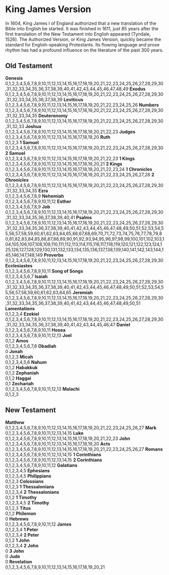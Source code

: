 # King James Version

In 1604, King James I of England authorized that a new translation of the Bible into English be started. It was finished in 1611, just 85 years after the first translation of the New Testament into English appeared (Tyndale, 1526). The Authorized Version, or King James Version, quickly became the standard for English-speaking Protestants. Its flowing language and prose rhythm has had a profound influence on the literature of the past 300 years.



## Old Testament

<tr>
<td>
<b>Genesis</b><br/>
0,1,2,3,4,5,6,7,8,9,10,11,12,13,14,15,16,17,18,19,20,21,22,23,24,25,26,27,28,29,30,31,32,33,34,35,36,37,38,39,40,41,42,43,44,45,46,47,48,49
</td>
<td>
<b>Exodus</b><br/>
0,1,2,3,4,5,6,7,8,9,10,11,12,13,14,15,16,17,18,19,20,21,22,23,24,25,26,27,28,29,30,31,32,33,34,35,36,37,38,39
</td>
<td>
<b>Leviticus</b><br/>
0,1,2,3,4,5,6,7,8,9,10,11,12,13,14,15,16,17,18,19,20,21,22,23,24,25,26
</td>
<td>
<b>Numbers</b><br/>
0,1,2,3,4,5,6,7,8,9,10,11,12,13,14,15,16,17,18,19,20,21,22,23,24,25,26,27,28,29,30,31,32,33,34,35
</td></tr>
<tr>
<td>
<b>Deuteronomy</b><br/>
0,1,2,3,4,5,6,7,8,9,10,11,12,13,14,15,16,17,18,19,20,21,22,23,24,25,26,27,28,29,30,31,32,33
</td>
<td>
<b>Joshua</b><br/>
0,1,2,3,4,5,6,7,8,9,10,11,12,13,14,15,16,17,18,19,20,21,22,23
</td>
<td>
<b>Judges</b><br/>
0,1,2,3,4,5,6,7,8,9,10,11,12,13,14,15,16,17,18,19,20
</td>
<td>
<b>Ruth</b><br/>
0,1,2,3
</td></tr>
<tr>
<td>
<b>1 Samuel</b><br/>
0,1,2,3,4,5,6,7,8,9,10,11,12,13,14,15,16,17,18,19,20,21,22,23,24,25,26,27,28,29,30
</td>
<td>
<b>2 Samuel</b><br/>
0,1,2,3,4,5,6,7,8,9,10,11,12,13,14,15,16,17,18,19,20,21,22,23
</td>
<td>
<b>1 Kings</b><br/>
0,1,2,3,4,5,6,7,8,9,10,11,12,13,14,15,16,17,18,19,20,21
</td>
<td>
<b>2 Kings</b><br/>
0,1,2,3,4,5,6,7,8,9,10,11,12,13,14,15,16,17,18,19,20,21,22,23,24
</td></tr>
<tr>
<td>
<b>1 Chronicles</b><br/>
0,1,2,3,4,5,6,7,8,9,10,11,12,13,14,15,16,17,18,19,20,21,22,23,24,25,26,27,28
</td>
<td>
<b>2 Chronicles</b><br/>
0,1,2,3,4,5,6,7,8,9,10,11,12,13,14,15,16,17,18,19,20,21,22,23,24,25,26,27,28,29,30,31,32,33,34,35
</td>
<td>
<b>Ezra</b><br/>
0,1,2,3,4,5,6,7,8,9
</td>
<td>
<b>Nehemiah</b><br/>
0,1,2,3,4,5,6,7,8,9,10,11,12
</td></tr>
<tr>
</tr>
<tr>
</tr>
<tr>
<td>
<b>Esther</b><br/>
0,1,2,3,4,5,6,7,8,9
</td>
<td>
<b>Job</b><br/>
0,1,2,3,4,5,6,7,8,9,10,11,12,13,14,15,16,17,18,19,20,21,22,23,24,25,26,27,28,29,30,31,32,33,34,35,36,37,38,39,40,41
</td>
<td>
<b>Psalms</b><br/>
0,1,2,3,4,5,6,7,8,9,10,11,12,13,14,15,16,17,18,19,20,21,22,23,24,25,26,27,28,29,30,31,32,33,34,35,36,37,38,39,40,41,42,43,44,45,46,47,48,49,50,51,52,53,54,55,56,57,58,59,60,61,62,63,64,65,66,67,68,69,70,71,72,73,74,75,76,77,78,79,80,81,82,83,84,85,86,87,88,89,90,91,92,93,94,95,96,97,98,99,100,101,102,103,104,105,106,107,108,109,110,111,112,113,114,115,116,117,118,119,120,121,122,123,124,125,126,127,128,129,130,131,132,133,134,135,136,137,138,139,140,141,142,143,144,145,146,147,148,149
</td>
<td>
<b>Proverbs</b><br/>
0,1,2,3,4,5,6,7,8,9,10,11,12,13,14,15,16,17,18,19,20,21,22,23,24,25,26,27,28,29,30
</td></tr>
<tr>
<td>
<b>Ecclesiastes</b><br/>
0,1,2,3,4,5,6,7,8,9,10,11
</td>
<td>
<b>Song of Songs</b><br/>
0,1,2,3,4,5,6,7
</td>
<td>
<b>Isaiah</b><br/>
0,1,2,3,4,5,6,7,8,9,10,11,12,13,14,15,16,17,18,19,20,21,22,23,24,25,26,27,28,29,30,31,32,33,34,35,36,37,38,39,40,41,42,43,44,45,46,47,48,49,50,51,52,53,54,55,56,57,58,59,60,61,62,63,64,65
</td>
<td>
<b>Jeremiah</b><br/>
0,1,2,3,4,5,6,7,8,9,10,11,12,13,14,15,16,17,18,19,20,21,22,23,24,25,26,27,28,29,30,31,32,33,34,35,36,37,38,39,40,41,42,43,44,45,46,47,48,49,50,51
</td></tr>
<tr>
<td>
<b>Lamentations</b><br/>
0,1,2,3,4
</td>
<td>
<b>Ezekiel</b><br/>
0,1,2,3,4,5,6,7,8,9,10,11,12,13,14,15,16,17,18,19,20,21,22,23,24,25,26,27,28,29,30,31,32,33,34,35,36,37,38,39,40,41,42,43,44,45,46,47
</td>
<td>
<b>Daniel</b><br/>
0,1,2,3,4,5,6,7,8,9,10,11
</td>
<td>
<b>Hosea</b><br/>
0,1,2,3,4,5,6,7,8,9,10,11,12,13
</td></tr>
<tr>
<td>
<b>Joel</b><br/>
0,1,2
</td>
<td>
<b>Amos</b><br/>
0,1,2,3,4,5,6,7,8
</td>
<td>
<b>Obadiah</b><br/>
0
</td>
<td>
<b>Jonah</b><br/>
0,1,2,3
</td></tr>
<tr>
<td>
<b>Micah</b><br/>
0,1,2,3,4,5,6
</td>
<td>
<b>Nahum</b><br/>
0,1,2
</td>
<td>
<b>Habakkuk</b><br/>
0,1,2
</td>
<td>
<b>Zephaniah</b><br/>
0,1,2
</td></tr>
<tr>
<td>
<b>Haggai</b><br/>
0,1
</td>
<td>
<b>Zechariah</b><br/>
0,1,2,3,4,5,6,7,8,9,10,11,12,13
</td>
<td>
<b>Malachi</b><br/>
0,1,2,3
</td></tr>

## New Testament

<tr>
<td>
<b>Matthew</b><br/>
0,1,2,3,4,5,6,7,8,9,10,11,12,13,14,15,16,17,18,19,20,21,22,23,24,25,26,27
</td>
<td>
<b>Mark</b><br/>
0,1,2,3,4,5,6,7,8,9,10,11,12,13,14,15
</td>
<td>
<b>Luke</b><br/>
0,1,2,3,4,5,6,7,8,9,10,11,12,13,14,15,16,17,18,19,20,21,22,23
</td>
<td>
<b>John</b><br/>
0,1,2,3,4,5,6,7,8,9,10,11,12,13,14,15,16,17,18,19,20
</td></tr>
<tr>
<td>
<b>Acts</b><br/>
0,1,2,3,4,5,6,7,8,9,10,11,12,13,14,15,16,17,18,19,20,21,22,23,24,25,26,27
</td>
<td>
<b>Romans</b><br/>
0,1,2,3,4,5,6,7,8,9,10,11,12,13,14,15
</td>
<td>
<b>1 Corinthians</b><br/>
0,1,2,3,4,5,6,7,8,9,10,11,12,13,14,15
</td>
<td>
<b>2 Corinthians</b><br/>
0,1,2,3,4,5,6,7,8,9,10,11,12
</td></tr>
<tr>
<td>
<b>Galatians</b><br/>
0,1,2,3,4,5
</td>
<td>
<b>Ephesians</b><br/>
0,1,2,3,4,5
</td>
<td>
<b>Philippians</b><br/>
0,1,2,3
</td>
<td>
<b>Colossians</b><br/>
0,1,2,3
</td></tr>
<tr>
<td>
<b>1 Thessalonians</b><br/>
0,1,2,3,4
</td>
<td>
<b>2 Thessalonians</b><br/>
0,1,2
</td>
<td>
<b>1 Timothy</b><br/>
0,1,2,3,4,5
</td>
<td>
<b>2 Timothy</b><br/>
0,1,2,3
</td></tr>
<tr>
<td>
<b>Titus</b><br/>
0,1,2
</td>
<td>
<b>Philemon</b><br/>
0
</td>
<td>
<b>Hebrews</b><br/>
0,1,2,3,4,5,6,7,8,9,10,11,12
</td>
<td>
<b>James</b><br/>
0,1,2,3,4
</td></tr>
<tr>
<td>
<b>1 Peter</b><br/>
0,1,2,3,4
</td>
<td>
<b>2 Peter</b><br/>
0,1,2
</td>
<td>
<b>1 John</b><br/>
0,1,2,3,4
</td>
<td>
<b>2 John</b><br/>
0
</td></tr>
<tr>
<td>
<b>3 John</b><br/>
0
</td>
<td>
<b>Jude</b><br/>
0
</td>
<td>
<b>Revelation</b><br/>
0,1,2,3,4,5,6,7,8,9,10,11,12,13,14,15,16,17,18,19,20,21
</td></tr>